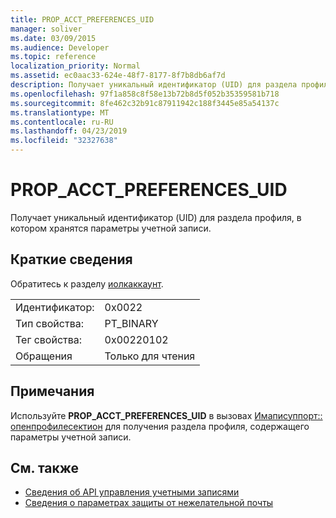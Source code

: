 ```yaml
---
title: PROP_ACCT_PREFERENCES_UID
manager: soliver
ms.date: 03/09/2015
ms.audience: Developer
ms.topic: reference
localization_priority: Normal
ms.assetid: ec0aac33-624e-48f7-8177-8f7b8db6af7d
description: Получает уникальный идентификатор (UID) для раздела профиля, в котором хранятся параметры учетной записи.
ms.openlocfilehash: 97f1a858c8f58e13b72b8d5f052b35359581b718
ms.sourcegitcommit: 8fe462c32b91c87911942c188f3445e85a54137c
ms.translationtype: MT
ms.contentlocale: ru-RU
ms.lasthandoff: 04/23/2019
ms.locfileid: "32327638"
---
```

# <a name="prop_acct_preferences_uid"></a>PROP_ACCT_PREFERENCES_UID

Получает уникальный идентификатор (UID) для раздела профиля, в котором хранятся параметры учетной записи. 
  
## <a name="quick-info"></a>Краткие сведения

Обратитесь к разделу [иолкаккаунт](iolkaccount.md).
  
|||
|:-----|:-----|
|Идентификатор:  <br/> |0x0022  <br/> |
|Тип свойства:  <br/> |PT_BINARY  <br/> |
|Тег свойства:  <br/> |0x00220102  <br/> |
|Обращения  <br/> |Только для чтения  <br/> |
   
## <a name="remarks"></a>Примечания

Используйте **PROP_ACCT_PREFERENCES_UID** в вызовах [Имаписуппорт:: опенпрофилесектион](https://msdn.microsoft.com/library/cd1fa994-9531-46c4-94e5-505e7f90b884%28Office.15%29.aspx) для получения раздела профиля, содержащего параметры учетной записи. 
  
## <a name="see-also"></a>См. также

- [Сведения об API управления учетными записями](about-the-account-management-api.md)
- [Сведения о параметрах защиты от нежелательной почты](about-anti-spam-settings.md)

